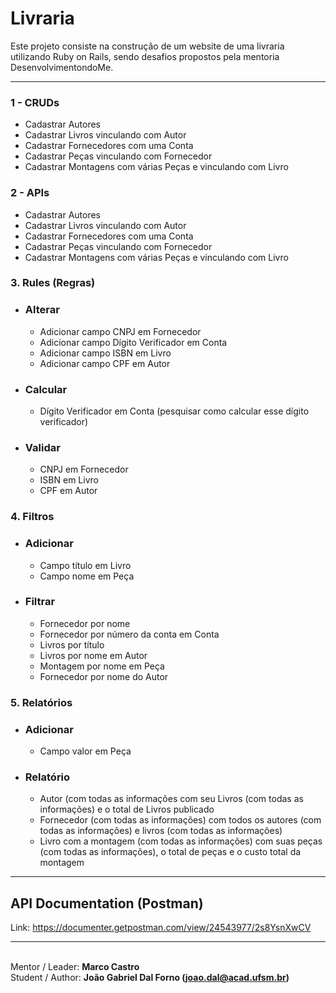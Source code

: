 # Livraria
Este projeto consiste na construção de um website de uma livraria utilizando Ruby on Rails, sendo desafios propostos pela mentoria DesenvolvimentondoMe. 

----

### 1 - CRUDs
- Cadastrar Autores
- Cadastrar Livros vinculando com Autor
- Cadastrar Fornecedores com uma Conta
- Cadastrar Peças vinculando com Fornecedor
- Cadastrar Montagens com várias Peças e vinculando com Livro


### 2 - APIs
- Cadastrar Autores
- Cadastrar Livros vinculando com Autor
- Cadastrar Fornecedores com uma Conta
- Cadastrar Peças vinculando com Fornecedor
- Cadastrar Montagens com várias Peças e vinculando com Livro


### 3. Rules (Regras)
- ### Alterar
  - Adicionar campo CNPJ em Fornecedor
  - Adicionar campo Dígito Verificador em Conta
  - Adicionar campo ISBN em Livro
  - Adicionar campo CPF em Autor

- ### Calcular
  - Dígito Verificador em Conta (pesquisar como calcular esse dígito verificador)

- ### Validar
  - CNPJ em Fornecedor
  - ISBN em Livro
  - CPF em Autor


### 4. Filtros
- ### Adicionar
  - Campo título em Livro
  - Campo nome em Peça

- ### Filtrar
  - Fornecedor por nome
  - Fornecedor por número da conta em Conta
  - Livros por título
  - Livros por nome em Autor
  - Montagem por nome em Peça
  - Fornecedor por nome do Autor

### 5. Relatórios
- ### Adicionar
  - Campo valor em Peça
- ### Relatório
  - Autor (com todas as informações com seu Livros (com todas as informações) e o total de Livros publicado
  - Fornecedor (com todas as informações) com todos os autores (com todas as informações) e livros (com todas as informações)
  - Livro com a montagem (com todas as informações) com suas peças (com todas as  informações), o total de peças e o custo total da montagem
---

## API Documentation (Postman)

Link: https://documenter.getpostman.com/view/24543977/2s8YsnXwCV

----

<br>Mentor / Leader: <strong>Marco Castro</strong>
<br>Student / Author: <strong>João Gabriel Dal Forno (joao.dal@acad.ufsm.br)</strong>
